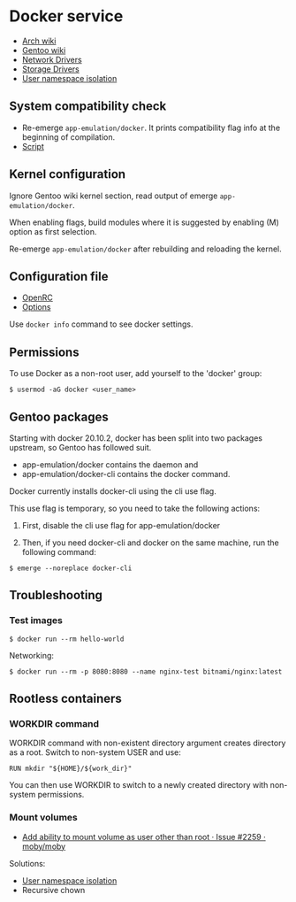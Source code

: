 # Docker service

- [Arch wiki](https://wiki.archlinux.org/title/docker)
- [Gentoo wiki](https://wiki.gentoo.org/wiki/Docker#Compatibility_check)
- [Network Drivers](https://docs.docker.com/network/)
- [Storage Drivers](https://docs.docker.com/storage/storagedriver/select-storage-driver/)
- [User namespace isolation](https://wiki.archlinux.org/title/docker#User_namespace_isolation)

## System compatibility check

- Re-emerge `app-emulation/docker`. It prints compatibility flag info at the beginning of compilation.
- [Script](https://github.com/moby/moby/blob/master/contrib/check-config.sh)

## Kernel configuration

Ignore Gentoo wiki kernel section, read output of emerge `app-emulation/docker`.

When enabling flags, build modules where it is suggested by enabling (M) option as first selection.

Re-emerge `app-emulation/docker` after rebuilding and reloading the kernel.

## Configuration file

- [OpenRC](https://wiki.gentoo.org/wiki/Docker#OpenRC_2)
- [Options](https://docs.docker.com/engine/reference/commandline/dockerd/#/options)

Use `docker info` command to see docker settings.

## Permissions

To use Docker as a non-root user, add yourself to the 'docker' group:

```console
$ usermod -aG docker <user_name>
```

## Gentoo packages

Starting with docker 20.10.2, docker has been split into
two packages upstream, so Gentoo has followed suit.

* app-emulation/docker contains the daemon and
* app-emulation/docker-cli contains the docker command.

Docker currently installs docker-cli using the cli use flag.

This use flag is temporary, so you need to take the following actions:

1. First, disable the cli use flag for app-emulation/docker

2. Then, if you need docker-cli and docker on the same machine, run the following command:

```console
$ emerge --noreplace docker-cli
```

## Troubleshooting

### Test images

```console
$ docker run --rm hello-world
```

Networking:

```console
$ docker run --rm -p 8080:8080 --name nginx-test bitnami/nginx:latest
```

## Rootless containers

### WORKDIR command

WORKDIR command with non-existent directory argument creates directory as a root. Switch to non-system USER and use:

```docker
RUN mkdir "${HOME}/${work_dir}" 
```

You can then use WORKDIR to switch to a newly created directory with non-system permissions.

### Mount volumes

* [Add ability to mount volume as user other than root · Issue #2259 · moby/moby](https://github.com/moby/moby/issues/2259)

Solutions:

* [User namespace isolation](https://wiki.archlinux.org/title/docker#User_namespace_isolation)
* Recursive chown
